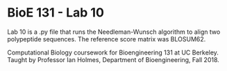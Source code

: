 # BioE 131 - Lab 10

Lab 10 is a .py file that runs the Needleman-Wunsch algorithm to align two polypeptide sequences. The reference score matrix was BLOSUM62.

Computational Biology coursework for Bioengineering 131 at UC Berkeley. Taught by Professor Ian Holmes, Department of Bioengineering, Fall 2018.